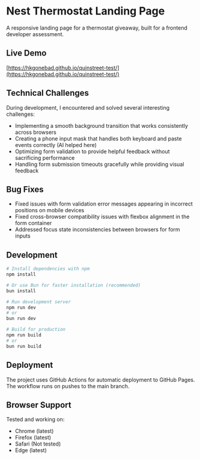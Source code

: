 # Nest Thermostat Landing Page

A responsive landing page for a thermostat giveaway, built for a frontend developer assessment.

## Live Demo

[https://hkgonebad.github.io/quinstreet-test/](https://hkgonebad.github.io/quinstreet-test/)

## Technical Challenges

During development, I encountered and solved several interesting challenges:

- Implementing a smooth background transition that works consistently across browsers
- Creating a phone input mask that handles both keyboard and paste events correctly (AI helped here)
- Optimizing form validation to provide helpful feedback without sacrificing performance 
- Handling form submission timeouts gracefully while providing visual feedback

## Bug Fixes

- Fixed issues with form validation error messages appearing in incorrect positions on mobile devices
- Fixed cross-browser compatibility issues with flexbox alignment in the form container
- Addressed focus state inconsistencies between browsers for form inputs

## Development

```bash
# Install dependencies with npm
npm install

# Or use Bun for faster installation (recommended)
bun install

# Run development server
npm run dev
# or
bun run dev

# Build for production
npm run build
# or
bun run build
```

## Deployment

The project uses GitHub Actions for automatic deployment to GitHub Pages. The workflow runs on pushes to the main branch.

## Browser Support

Tested and working on:
- Chrome (latest)
- Firefox (latest)
- Safari (Not tested)
- Edge (latest) 